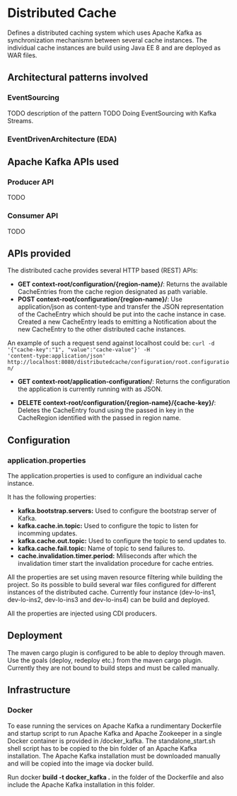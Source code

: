 # Distributed Cache
Defines a distributed caching system which uses Apache Kafka as synchronization mechanismn between several cache instances. The individual cache instances are build using Java EE 8 and are deployed as WAR files.

## Architectural patterns involved

### EventSourcing
TODO description of the pattern
TODO Doing EventSourcing with Kafka Streams.

### EventDrivenArchitecture (EDA)

## Apache Kafka APIs used

### Producer API
TODO

### Consumer API
TODO

## APIs provided
The distributed cache provides several HTTP based (REST) APIs:

* **GET context-root/configuration/{region-name}/**: Returns the available CacheEntries from the cache region designated as path variable.
* **POST context-root/configuration/{region-name}/**: Use application/json as content-type and transfer the JSON representation of the CacheEntry which should be put into the cache instance in case. Created a new CacheEntry leads to emitting a Notification about the new CacheEntry to the other distributed cache instances.

An example of such a request send against localhost could be: <code>curl -d '{"cache-key":"1", "value":"cache-value"}' -H 'content-type:application/json'  http://localhost:8080/distributedcache/configuration/root.configuration/</code>

* **GET context-root/application-configuration/**: Returns the configuration the application is currently running with as JSON.

* **DELETE context-root/configuration/{region-name}/{cache-key}/**: Deletes the CacheEntry found using the passed in key in the CacheRegion identified with the passed in region name.

## Configuration

### application.properties
The application.properties is used to configure an individual cache instance. 

It has the following properties:
* **kafka.bootstrap.servers:** Used to configure the bootstrap server of Kafka.
* **kafka.cache.in.topic:** Used to configure the topic to listen for incomming updates. 
* **kafka.cache.out.topic:** Used to configure the topic to send updates to. 
* **kafka.cache.fail.topic:** Name of topic to send failures to.
* **cache.invalidation.timer.period:** Miliseconds after which the invalidation timer start the invalidation procedure for cache entries.

All the properties are set using maven resource filtering while building the project. So its possible to build several war files configured for different instances of the distributed cache. Currently four instance (dev-lo-ins1, dev-lo-ins2, dev-lo-ins3 and dev-lo-ins4) can be build and deployed.

All the properties are injected using CDI producers.

## Deployment
The maven cargo plugin is configured to be able to deploy through maven. Use the goals (deploy, redeploy etc.) from the maven cargo plugin. Currently they are not bound to build steps and must be called manually.

## Infrastructure

### Docker
To ease running the services on Apache Kafka a rundimentary Dockerfile and startup script to run Apache Kafka and Apache Zookeeper in a single Docker container is provided in /docker_kafka. The standalone_start.sh shell script has to be copied to the bin folder of an Apache Kafka installation. The Apache Kafka installation must be downloaded manually and will be copied into the image via docker build.

Run docker **build -t docker_kafka .** in the folder of the Dockerfile and also include the Apache Kafka installation in this folder.

